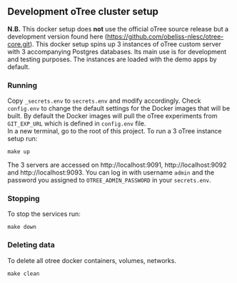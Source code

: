 ## Development oTree cluster setup

**N.B.** This docker setup does **not** use the official oTree source release but a development version found here (https://github.com/obeliss-nlesc/otree-core.git). This docker setup spins up 3 instances of oTree custom server with 3 accompanying Postgres databases. Its main use is for development and testing purposes. The instances are loaded with the demo apps by default.

### Running

Copy `_secrets.env` to `secrets.env` and modify accordingly.
Check `config.env` to change the default settings for the Docker images that will be built.
By default the Docker images will pull the oTree experiments from `GIT_EXP_URL` which is defined in `config.env` file.  
In a new terminal, go to the root of this project. To run a 3 oTree instance setup run:

```shell
make up
```

The 3 servers are accessed on http://localhost:9091, http://localhost:9092 and http://localhost:9093. You can log in with username `admin` and the password you assigned to `OTREE_ADMIN_PASSWORD` in your `secrets.env`.

### Stopping

To stop the services run:

```shell
make down
```

### Deleting data

To delete all otree docker containers, volumes, networks.

```shell
make clean
```
